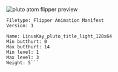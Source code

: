 ![pluto atom flipper preview](https://i.imgur.com/lbPkjkA.png)

```
Filetype: Flipper Animation Manifest
Version: 1

Name: LinusKay_pluto_title_light_128x64
Min butthurt: 0
Max butthurt: 14
Min level: 1
Max level: 3
Weight: 5```
